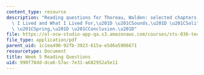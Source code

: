 ```yaml
---
content_type: resource
description: "Reading questions for Thoreau, Walden: selected chapters: \u201CWhere\
  \ I Lived and What I Lived For,\u201D \u201CSounds,\u201D \u201CSolitude,\u201D\
  \ \u201CSpring,\u201D \u201CConclusion.\u201D"
file: https://ol-ocw-studio-app-qa.s3.amazonaws.com/courses/sts-036-technology-and-nature-in-american-history-spring-2008/990f78dddca657ac7e31a682952a5e11_quest5.pdf
file_type: application/pdf
parent_uid: 1c1ea490-92fb-3923-615a-e5d6a5906671
resourcetype: Document
title: Week 5 Reading Questions
uid: 990f78dd-dca6-57ac-7e31-a682952a5e11
---
```

